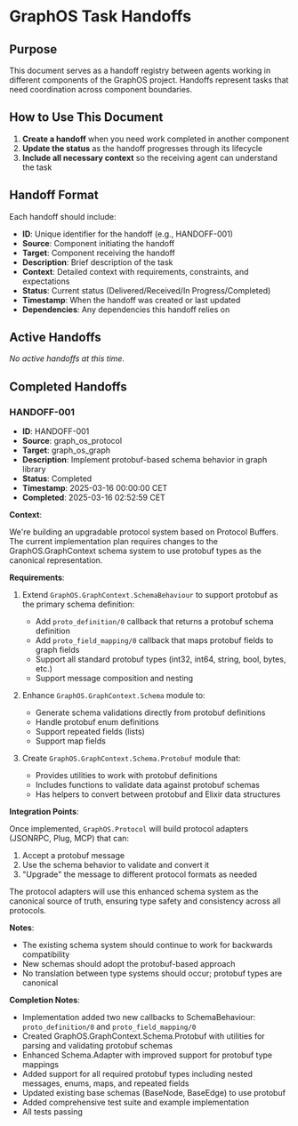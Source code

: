 # GraphOS Task Handoffs

## Purpose
This document serves as a handoff registry between agents working in different components of the GraphOS project. Handoffs represent tasks that need coordination across component boundaries.

## How to Use This Document

1. **Create a handoff** when you need work completed in another component
2. **Update the status** as the handoff progresses through its lifecycle
3. **Include all necessary context** so the receiving agent can understand the task

## Handoff Format

Each handoff should include:

- **ID**: Unique identifier for the handoff (e.g., HANDOFF-001)
- **Source**: Component initiating the handoff
- **Target**: Component receiving the handoff
- **Description**: Brief description of the task
- **Context**: Detailed context with requirements, constraints, and expectations
- **Status**: Current status (Delivered/Received/In Progress/Completed)
- **Timestamp**: When the handoff was created or last updated
- **Dependencies**: Any dependencies this handoff relies on

## Active Handoffs
*No active handoffs at this time.*

## Completed Handoffs

### HANDOFF-001

- **ID**: HANDOFF-001
- **Source**: graph_os_protocol
- **Target**: graph_os_graph
- **Description**: Implement protobuf-based schema behavior in graph library
- **Status**: Completed
- **Timestamp**: 2025-03-16 00:00:00 CET
- **Completed**: 2025-03-16 02:52:59 CET

**Context**:

We're building an upgradable protocol system based on Protocol Buffers. The current implementation plan requires changes to the GraphOS.GraphContext schema system to use protobuf types as the canonical representation.

**Requirements**:

1. Extend `GraphOS.GraphContext.SchemaBehaviour` to support protobuf as the primary schema definition:
   - Add `proto_definition/0` callback that returns a protobuf schema definition
   - Add `proto_field_mapping/0` callback that maps protobuf fields to graph fields
   - Support all standard protobuf types (int32, int64, string, bool, bytes, etc.)
   - Support message composition and nesting

2. Enhance `GraphOS.GraphContext.Schema` module to:
   - Generate schema validations directly from protobuf definitions
   - Handle protobuf enum definitions
   - Support repeated fields (lists)
   - Support map fields

3. Create `GraphOS.GraphContext.Schema.Protobuf` module that:
   - Provides utilities to work with protobuf definitions
   - Includes functions to validate data against protobuf schemas
   - Has helpers to convert between protobuf and Elixir data structures

**Integration Points**:

Once implemented, `GraphOS.Protocol` will build protocol adapters (JSONRPC, Plug, MCP) that can:
1. Accept a protobuf message
2. Use the schema behavior to validate and convert it
3. "Upgrade" the message to different protocol formats as needed

The protocol adapters will use this enhanced schema system as the canonical source of truth, ensuring type safety and consistency across all protocols.

**Notes**:
- The existing schema system should continue to work for backwards compatibility
- New schemas should adopt the protobuf-based approach
- No translation between type systems should occur; protobuf types are canonical

**Completion Notes**:
- Implementation added two new callbacks to SchemaBehaviour: `proto_definition/0` and `proto_field_mapping/0`
- Created GraphOS.GraphContext.Schema.Protobuf with utilities for parsing and validating protobuf schemas
- Enhanced Schema.Adapter with improved support for protobuf type mappings
- Added support for all required protobuf types including nested messages, enums, maps, and repeated fields
- Updated existing base schemas (BaseNode, BaseEdge) to use protobuf
- Added comprehensive test suite and example implementation
- All tests passing